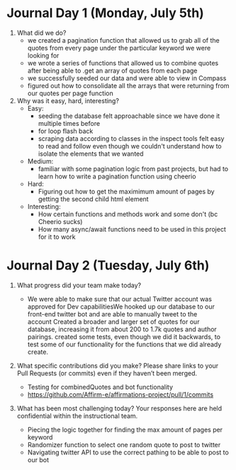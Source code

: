 # Journal Day 1 (Monday, July 5th)
1. What did we do? 
    - we created a pagination function that allowed us to grab all of the quotes from every page under the particular keyword we were looking for 
    - we wrote a series of functions that allowed us to combine quotes after being able to .get an array of quotes from each page 
    - we successfully seeded our data and were able to view in Compass 
    - figured out how to consolidate all the arrays that were returning from our quotes per page function
2. Why was it easy, hard, interesting? 
    - Easy: 
        - seeding the database felt approachable since we have done it multiple times before 
        - for loop flash back
        - scraping data according to classes in the inspect tools felt easy to read and follow even though we couldn't understand how to isolate the elements that we wanted 
    - Medium:
        - familiar with some pagination logic from past projects, but had to learn how to write a pagination function using cheerio 
    - Hard: 
        - Figuring out how to get the maximimum amount of pages by getting the second child html element 
    - Interesting: 
        - How certain functions and methods work and some don't (bc Cheerio sucks)
        - How many async/await functions need to be used in this project for it to work 

# Journal Day 2 (Tuesday, July 6th)
1. What progress did your team make today?
    - We were able to make sure that our actual Twitter account was approved for Dev capabilitiesWe hooked up our database to our front-end twitter bot and are able to manually tweet to the account Created a broader and larger set of quotes for our database, increasing it from about 200 to 1.7k quotes and author pairings. created some tests, even though we did it backwards, to test some of our functionality for the functions that we did already create.

2. What specific contributions did you make? Please share links to your Pull Requests (or commits) even if they haven’t been merged.
    - Testing for combinedQuotes and bot functionality
    - https://github.com/Affirm-e/affirmations-project/pull/1/commits

3. What has been most challenging today? Your responses here are held confidential within the instructional team.
    - Piecing the logic together for finding the max amount of pages per keyword 
    - Randomizer function to select one random quote to post to twitter
    - Navigating twitter API to use the correct pathing to be able to post to our bot

